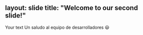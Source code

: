 layout: slide
title: "Welcome to our second slide!"
---
Your text
Un saludo al equipo de desarrolladores :smiley:
